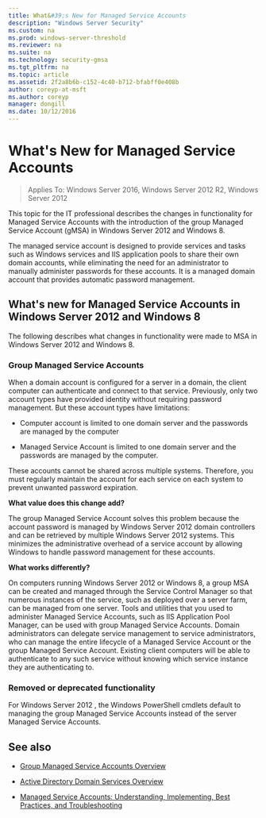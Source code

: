 ```yaml
---
title: What&#39;s New for Managed Service Accounts
description: "Windows Server Security"
ms.custom: na
ms.prod: windows-server-threshold
ms.reviewer: na
ms.suite: na
ms.technology: security-gmsa
ms.tgt_pltfrm: na
ms.topic: article
ms.assetid: 2f2a8b6b-c152-4c40-b712-bfabff0e408b
author: coreyp-at-msft
ms.author: coreyp
manager: dongill
ms.date: 10/12/2016
---
```

# What&#39;s New for Managed Service Accounts

>Applies To: Windows Server 2016, Windows Server 2012 R2, Windows Server 2012

This topic for the IT professional describes the changes in functionality for Managed Service Accounts with the introduction of the group Managed Service Account (gMSA) in Windows Server 2012 and Windows 8.

The managed service account is designed to provide services and tasks such as Windows services and IIS application pools to share their own domain accounts, while eliminating the need for an administrator to manually administer passwords for these accounts. It is a managed domain account that provides automatic password management.

## <a name="versions"></a>What's new for Managed Service Accounts in Windows Server 2012 and Windows 8
The following describes what changes in functionality were made to MSA in Windows Server 2012 and Windows 8.

### Group Managed Service Accounts
When a domain account is configured for a server in a domain, the client computer can authenticate and connect to that service. Previously, only two account types have provided identity without requiring password management. But these account types have limitations:

-   Computer account is limited to one domain server and the passwords are managed by the computer

-   Managed Service Account is limited to one domain server and the passwords are managed by the computer.

These accounts cannot be shared across multiple systems. Therefore, you must regularly maintain the account for each service on each system to prevent unwanted password expiration.

**What value does this change add?**

The group Managed Service Account solves this problem because the account password is managed by Windows Server 2012 domain controllers and can be retrieved by multiple Windows Server 2012 systems. This minimizes the administrative overhead of a service account by allowing Windows to handle password management for these accounts.

**What works differently?**

On computers running Windows Server 2012 or Windows 8, a group MSA can be created and managed through the Service Control Manager so that numerous instances of the service, such as deployed over a server farm, can be managed from one server. Tools and utilities that you used to administer Managed Service Accounts, such as IIS Application Pool Manager, can be used with group Managed Service Accounts. Domain administrators can delegate service management to service administrators, who can manage the entire lifecycle of a Managed Service Account or the group Managed Service Account. Existing client computers will be able to authenticate to any such service without knowing which service instance they are authenticating to.

### <a name="interoperability"></a>Removed or deprecated functionality
For  Windows Server 2012 , the Windows PowerShell cmdlets default to managing the group Managed Service Accounts instead of the server Managed Service Accounts.

## See also

-   [Group Managed Service Accounts Overview](group-managed-service-accounts-overview.md)

-   [Active Directory Domain Services Overview](active-directory-domain-services-overview.md)

-   [Managed Service Accounts: Understanding, Implementing, Best Practices, and Troubleshooting](http://blogs.technet.com/b/askds/archive/20../managed-service-accounts-understanding-implementing-best-practices-and-troubleshooting.aspx)


